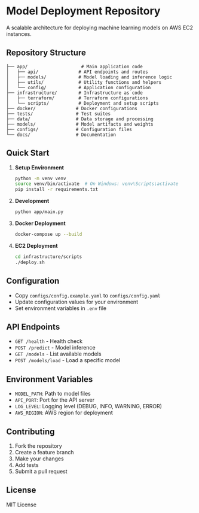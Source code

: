 # Model Deployment Repository

A scalable architecture for deploying machine learning models on AWS EC2 instances.

## Repository Structure

```
├── app/                    # Main application code
│   ├── api/               # API endpoints and routes
│   ├── models/            # Model loading and inference logic
│   ├── utils/             # Utility functions and helpers
│   └── config/            # Application configuration
├── infrastructure/        # Infrastructure as code
│   ├── terraform/         # Terraform configurations
│   └── scripts/           # Deployment and setup scripts
├── docker/               # Docker configurations
├── tests/                # Test suites
├── data/                 # Data storage and processing
├── models/               # Model artifacts and weights
├── configs/              # Configuration files
└── docs/                 # Documentation

```

## Quick Start

1. **Setup Environment**
   ```bash
   python -m venv venv
   source venv/bin/activate  # On Windows: venv\Scripts\activate
   pip install -r requirements.txt
   ```

2. **Development**
   ```bash
   python app/main.py
   ```

3. **Docker Deployment**
   ```bash
   docker-compose up --build
   ```

4. **EC2 Deployment**
   ```bash
   cd infrastructure/scripts
   ./deploy.sh
   ```

## Configuration

- Copy `configs/config.example.yaml` to `configs/config.yaml`
- Update configuration values for your environment
- Set environment variables in `.env` file

## API Endpoints

- `GET /health` - Health check
- `POST /predict` - Model inference
- `GET /models` - List available models
- `POST /models/load` - Load a specific model

## Environment Variables

- `MODEL_PATH`: Path to model files
- `API_PORT`: Port for the API server
- `LOG_LEVEL`: Logging level (DEBUG, INFO, WARNING, ERROR)
- `AWS_REGION`: AWS region for deployment

## Contributing

1. Fork the repository
2. Create a feature branch
3. Make your changes
4. Add tests
5. Submit a pull request

## License

MIT License 
